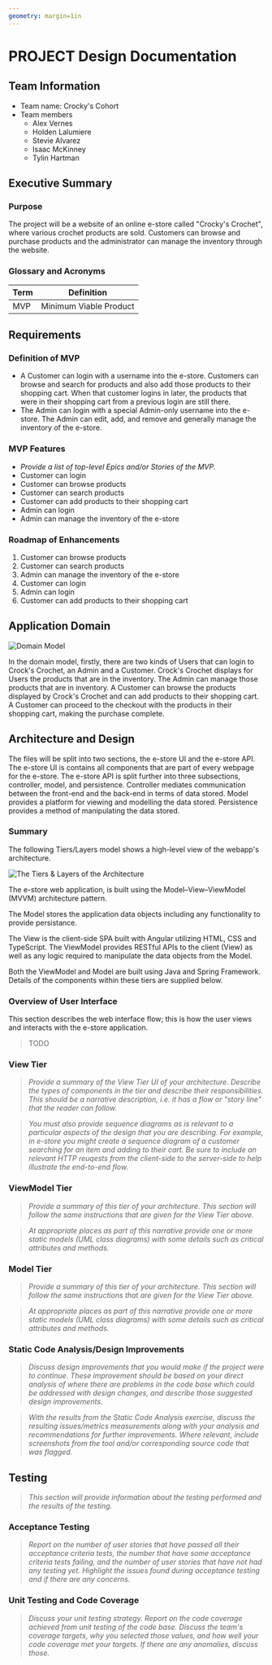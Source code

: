 ```yaml
---
geometry: margin=1in
---
```

# PROJECT Design Documentation

## Team Information
* Team name: Crocky's Cohort
* Team members
  * Alex Vernes
  * Holden Lalumiere
  * Stevie Alvarez
  * Isaac McKinney
  * Tylin Hartman

## Executive Summary

### Purpose
The project will be a website of an online e-store called "Crocky's Crochet", where various crochet products are sold. Customers can browse and purchase products and the administrator can manage the inventory through the website. 

### Glossary and Acronyms
| Term | Definition |
|------|------------|
| MVP | Minimum Viable Product |


## Requirements

### Definition of MVP
- A Customer can login with a username into the e-store. Customers can browse and search for products and also add those products to their shopping cart. When that customer logins in later, the products that were in their shopping cart from a previous login are still there. 
- The Admin can login with a special Admin-only username into the e-store. The Admin can edit, add, and remove and generally manage the inventory of the e-store. 

### MVP Features
- _Provide a list of top-level Epics and/or Stories of the MVP._
- Customer can login
- Customer can browse products
- Customer can search products
- Customer can add products to their shopping cart
- Admin can login
- Admin can manage the inventory of the e-store

### Roadmap of Enhancements
1. Customer can browse products
2. Customer can search products
3. Admin can manage the inventory of the e-store
4. Customer can login
5. Admin can login
6. Customer can add products to their shopping cart


## Application Domain

![Domain Model](crocky's-crochet-domain-analysis.png)

In the domain model, firstly, there are two kinds of Users that can login to Crock's Crochet, an Admin and a Customer. 
Crock's Crochet displays for Users the products that are in the inventory. 
The Admin can manage those products that are in inventory. 
A Customer can browse the products displayed by Crock's Crochet and can add products to their shopping cart. 
A Customer can proceed to the checkout with the products in their shopping cart, making the purchase complete. 

## Architecture and Design

The files will be split into two sections, the e-store UI and the e-store API. 
The e-store UI is contains all components that are part of every webpage for the e-store. 
The e-store API is split further into three subsections, controller, model, and persistence. 
Controller mediates communication between the front-end and the back-end in terms of data stored. Model provides a platform for viewing and modelling the data stored. Persistence provides a method of manipulating the data stored. 

### Summary

The following Tiers/Layers model shows a high-level view of the webapp's architecture.

![The Tiers & Layers of the Architecture](architecture-tiers-and-layers.png)

The e-store web application, is built using the Model–View–ViewModel (MVVM) architecture pattern. 

The Model stores the application data objects including any functionality to provide persistance. 

The View is the client-side SPA built with Angular utilizing HTML, CSS and TypeScript. The ViewModel provides RESTful APIs to the client (View) as well as any logic required to manipulate the data objects from the Model.

Both the ViewModel and Model are built using Java and Spring Framework. Details of the components within these tiers are supplied below.


### Overview of User Interface

This section describes the web interface flow; this is how the user views and interacts
with the e-store application.

> TODO


### View Tier
> _Provide a summary of the View Tier UI of your architecture.
> Describe the types of components in the tier and describe their
> responsibilities.  This should be a narrative description, i.e. it has
> a flow or "story line" that the reader can follow._

> _You must also provide sequence diagrams as is relevant to a particular aspects 
> of the design that you are describing.  For example, in e-store you might create a 
> sequence diagram of a customer searching for an item and adding to their cart. 
> Be sure to include an relevant HTTP reuqests from the client-side to the server-side 
> to help illustrate the end-to-end flow._


### ViewModel Tier
> _Provide a summary of this tier of your architecture. This
> section will follow the same instructions that are given for the View
> Tier above._

> _At appropriate places as part of this narrative provide one or more
> static models (UML class diagrams) with some details such as critical attributes and methods._


### Model Tier
> _Provide a summary of this tier of your architecture. This
> section will follow the same instructions that are given for the View
> Tier above._

> _At appropriate places as part of this narrative provide one or more
> static models (UML class diagrams) with some details such as critical attributes and methods._

### Static Code Analysis/Design Improvements
> _Discuss design improvements that you would make if the project were
> to continue. These improvement should be based on your direct
> analysis of where there are problems in the code base which could be
> addressed with design changes, and describe those suggested design
> improvements._

> _With the results from the Static Code Analysis exercise, 
> discuss the resulting issues/metrics measurements along with your analysis
> and recommendations for further improvements. Where relevant, include 
> screenshots from the tool and/or corresponding source code that was flagged._

## Testing
> _This section will provide information about the testing performed
> and the results of the testing._

### Acceptance Testing
> _Report on the number of user stories that have passed all their
> acceptance criteria tests, the number that have some acceptance
> criteria tests failing, and the number of user stories that
> have not had any testing yet. Highlight the issues found during
> acceptance testing and if there are any concerns._

### Unit Testing and Code Coverage
> _Discuss your unit testing strategy. Report on the code coverage
> achieved from unit testing of the code base. Discuss the team's
> coverage targets, why you selected those values, and how well your
> code coverage met your targets. If there are any anomalies, discuss
> those._
